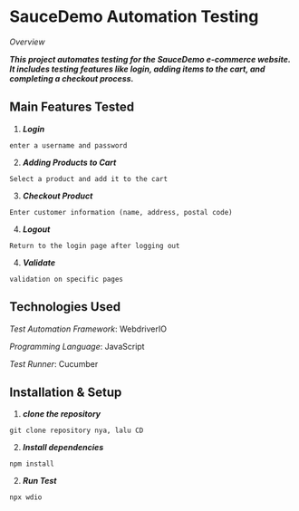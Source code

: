 # SauceDemo Automation Testing

_Overview_

***This project automates testing for the SauceDemo e-commerce website. It includes testing features like login, adding items to the cart, and completing a checkout process.***

## Main Features Tested

1. ***Login***
```
enter a username and password
```

2. ***Adding Products to Cart***
```
Select a product and add it to the cart
```


3. ***Checkout Product***
```
Enter customer information (name, address, postal code)
```

4. ***Logout***
```
Return to the login page after logging out
```

4. ***Validate***
```
validation on specific pages
```

## Technologies Used
_Test Automation Framework_: WebdriverIO

_Programming Language_: JavaScript

_Test Runner_: Cucumber

## Installation & Setup

1. ***clone the repository***
```
git clone repository nya, lalu CD
```

2. ***Install dependencies***
```
npm install
```

2. ***Run Test***
```
npx wdio
```
